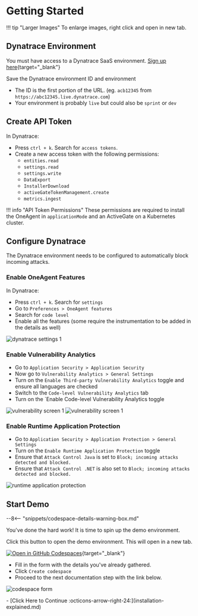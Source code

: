 # Getting Started

!!! tip "Larger Images"
    To enlarge images, right click and open in new tab.

## Dynatrace Environment

You must have access to a Dynatrace SaaS environment. [Sign up here](https://dt-url.net/trial){target="_blank"}

Save the Dynatrace environment ID and environment

* The ID is the first portion of the URL. (eg. `acb12345` from `https://abc12345.live.dynatrace.com`)
* Your environment is probably `live` but could also be `sprint` or `dev`

## Create API Token

In Dynatrace:

* Press `ctrl + k`. Search for `access tokens`.
* Create a new access token with the following permissions:
    * `entities.read`
    * `settings.read`
    * `settings.write`
    * `DataExport`
    * `InstallerDownload`
    * `activeGateTokenManagement.create`
    * `metrics.ingest`

!!! info "API Token Permissions"
    These permissions are required to install the OneAgent in `applicationMode` and an ActiveGate on a Kubernetes cluster.

## Configure Dynatrace

The Dynatrace environment needs to be configured to automatically block incoming attacks.

### Enable OneAgent Features

In Dynatrace:

* Press `ctrl + k`. Search for `settings`
* Go to `Preferences > OneAgent features`
* Search for `code level`
* Enable all the features (some require the instrumentation to be added in the details as well)

![dynatrace settings 1](images/dt-settings-1.png)

### Enable Vulnerability Analytics

* Go to `Application Security > Application Security`
* Now go to `Vulnerability Analytics > General Settings`
* Turn on the `Enable Third-party Vulnerability Analytics` toggle and ensure all languages are checked
* Switch to the `Code-level Vulnerability Analytics` tab
* Turn on the `Enable Code-level Vulnerability Analytics toggle

![vulnerability screen 1](images/dt-vulnerability-analytics-1.png)
![vulnerability screen 1](images/dt-vulnerability-analytics-2.png)

### Enable Runtime Application Protection

* Go to `Application Security > Application Protection > General Settings`
* Turn on the `Enable Runtime Application Protection` toggle
* Ensure that `Attack Control Java` is set to `Block; incoming attacks detected and blocked.`
* Ensure that `Attack Control .NET` is also set to `Block; incoming attacks detected and blocked.`

![runtime application protection](images/dt-runtime-protection-1.png)

## Start Demo

--8<-- "snippets/codespace-details-warning-box.md"

You've done the hard work! It is time to spin up the demo environment.

Click this button to open the demo environment. This will open in a new tab.

[![Open in GitHub Codespaces](https://github.com/codespaces/badge.svg)](https://codespaces.new/dynatrace/obslab-unguard){target="_blank"}

* Fill in the form with the details you've already gathered.
* Click `Create codespace`
* Proceed to the next documentation step with the link below.

![codespace form](images/codespace-form.png)


<div class="grid cards" markdown>
- [Click Here to Continue :octicons-arrow-right-24:](installation-explained.md)
</div>